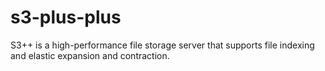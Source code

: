 # s3-plus-plus
S3++ is a high-performance file storage server that supports file indexing and elastic expansion and contraction.
